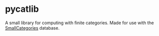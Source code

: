# pycatlib

A small library for computing with finite categories. Made for use with the [SmallCategories](https://github.com/diracdeltafunk/SmallCategories) database.